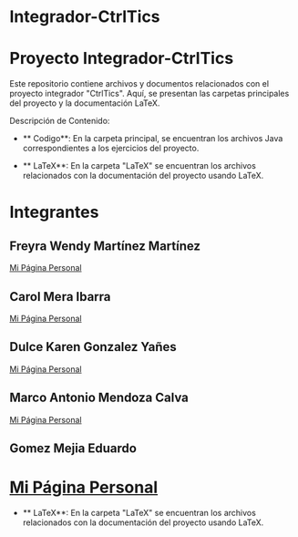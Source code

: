 # Integrador-CtrlTics

# Proyecto Integrador-CtrlTics

Este repositorio contiene archivos y documentos relacionados con el proyecto integrador "CtrlTics". Aquí, se presentan las carpetas principales del proyecto y la documentación LaTeX.

Descripción de Contenido:

- ** Codigo**: En la carpeta principal, se encuentran  los archivos Java correspondientes a los ejercicios del proyecto.
  

- ** LaTeX**: En la carpeta "LaTeX" se encuentran los archivos relacionados con la documentación del proyecto usando LaTeX.


# Integrantes

## Freyra Wendy Martínez Martínez  
[ Mi Página Personal](https://freyramartinez.github.io/Freyramartinez.github.oi/)

## Carol Mera Ibarra
[ Mi Página Personal](https://carolmeraibarra.github.io/)

## Dulce Karen Gonzalez Yañes
[ Mi Página Personal]()

## Marco Antonio Mendoza Calva
[ Mi Página Personal](https://marcoantoniommmmm.github.io/MARCOANTONIOMMMMMM.github.io/)

## Gomez Mejia Eduardo  
[ Mi Página Personal](https://gomezedu.github.io/EduardoGM.github.io/)
=======
- ** LaTeX**: En la carpeta "LaTeX" se encuentran los archivos relacionados con la documentación del proyecto usando LaTeX.

